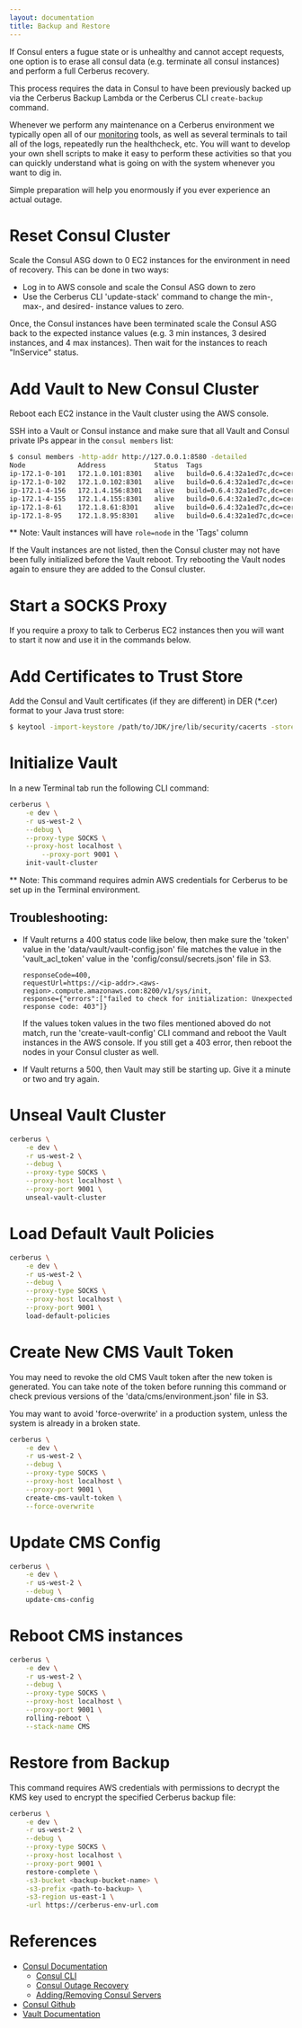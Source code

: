 ```yaml
---
layout: documentation
title: Backup and Restore
---
```


If Consul enters a fugue state or is unhealthy and cannot accept requests, one
option is to erase all consul data (e.g. terminate all consul instances) and
perform a full Cerberus recovery.

This process requires the data in Consul to have been previously backed up via
the Cerberus Backup Lambda or the Cerberus CLI `create-backup` command.

Whenever we perform any maintenance on a Cerberus environment we typically open all of our
[monitoring](monitoring) tools, as well as several terminals to tail all of the logs, repeatedly run the
healthcheck, etc.  You will want to develop your own shell scripts to make it easy to perform these
activities so that you can quickly understand what is going on with the system whenever you want to dig in.

Simple preparation will help you enormously if you ever experience an actual outage.

# Reset Consul Cluster

Scale the Consul ASG down to 0 EC2 instances for the environment in need of
recovery. This can be done in two ways:


* Log in to AWS console and scale the Consul ASG down to zero
* Use the Cerberus CLI 'update-stack' command to change the min-, max-, and
  desired- instance values to zero.

Once, the Consul instances have been terminated scale the Consul ASG back to
the expected instance values (e.g. 3 min instances, 3 desired instances,
and 4 max instances). Then wait for the instances to reach "InService" status.

# Add Vault to New Consul Cluster

Reboot each EC2 instance in the Vault cluster using the AWS console.

SSH into a Vault or Consul instance and make sure that all Vault and Consul
private IPs appear in the `consul members` list:

```bash
$ consul members -http-addr http://127.0.0.1:8580 -detailed
Node             Address            Status  Tags
ip-172.1-0-101   172.1.0.101:8301   alive   build=0.6.4:32a1ed7c,dc=cerberus,role=node,vsn=2,vsn_max=3,vsn_min=1
ip-172.1-0-102   172.1.0.102:8301   alive   build=0.6.4:32a1ed7c,dc=cerberus,expect=3,port=8300,role=consul,vsn=2,vsn_max=3,vsn_min=1
ip-172.1-4-156   172.1.4.156:8301   alive   build=0.6.4:32a1ed7c,dc=cerberus,expect=3,port=8300,role=consul,vsn=2,vsn_max=3,vsn_min=1
ip-172.1-4-155   172.1.4.155:8301   alive   build=0.6.4:32a1ed7c,dc=cerberus,role=node,vsn=2,vsn_max=3,vsn_min=1
ip-172.1-8-61    172.1.8.61:8301    alive   build=0.6.4:32a1ed7c,dc=cerberus,expect=3,port=8300,role=consul,vsn=2,vsn_max=3,vsn_min=1
ip-172.1-8-95    172.1.8.95:8301    alive   build=0.6.4:32a1ed7c,dc=cerberus,role=node,vsn=2,vsn_max=3,vsn_min=1
```

** Note: Vault instances will have `role=node` in the 'Tags' column

If the Vault instances are not listed, then the Consul cluster may not have been
fully initialized before the Vault reboot. Try rebooting the Vault nodes again
to ensure they are added to the Consul cluster.

# Start a SOCKS Proxy

If you require a proxy to talk to Cerberus EC2 instances then you will want to
start it now and use it in the commands below.

# Add Certificates to Trust Store

Add the Consul and Vault certificates (if they are different) in DER (*.cer)
format to your Java trust store:

```bash
$ keytool -import-keystore /path/to/JDK/jre/lib/security/cacerts -storepass changeit -noprompt -trustcacerts -alias [certificate name] -file /path/to/der/file/[download_name].cer
```

# Initialize Vault

In a new Terminal tab run the following CLI command:

```bash
cerberus \
    -e dev \
    -r us-west-2 \
    --debug \
    --proxy-type SOCKS \
    --proxy-host localhost \
        --proxy-port 9001 \
    init-vault-cluster
```

** Note: This command requires admin AWS credentials for Cerberus to be set up
in the Terminal environment.

## Troubleshooting:

* If Vault returns a 400 status code like below, then make sure the 'token' value
in the 'data/vault/vault-config.json' file matches the value in the
'vault_acl_token' value in the 'config/consul/secrets.json' file in S3.

    ```
    responseCode=400,
    requestUrl=https://<ip-addr>.<aws-region>.compute.amazonaws.com:8200/v1/sys/init,
    response={"errors":["failed to check for initialization: Unexpected response code: 403"]}
    ```

    If the values token values in the two files mentioned aboved do not match, run
    the 'create-vault-config' CLI command and reboot the Vault instances in the AWS
    console. If you still get a 403 error, then reboot the nodes in your Consul
    cluster as well.

* If Vault returns a 500, then Vault may still be starting up. Give it a minute or
two and try again.

# Unseal Vault Cluster

```bash
cerberus \
    -e dev \
    -r us-west-2 \
    --debug \
    --proxy-type SOCKS \
    --proxy-host localhost \
    --proxy-port 9001 \
    unseal-vault-cluster
```

# Load Default Vault Policies

```bash
cerberus \
    -e dev \
    -r us-west-2 \
    --debug \
    --proxy-type SOCKS \
    --proxy-host localhost \
    --proxy-port 9001 \
    load-default-policies
```

# Create New CMS Vault Token

You may need to revoke the old CMS Vault token after the new token is generated.
You can take note of the token before running this command or check previous
versions of the 'data/cms/environment.json' file in S3.

You may want to avoid 'force-overwrite' in a production system, unless the
system is already in a broken state.

```bash
cerberus \
    -e dev \
    -r us-west-2 \
    --debug \
    --proxy-type SOCKS \
    --proxy-host localhost \
    --proxy-port 9001 \
    create-cms-vault-token \
    --force-overwrite
```

# Update CMS Config

```bash
cerberus \
    -e dev \
    -r us-west-2 \
    --debug \
    update-cms-config
```

# Reboot CMS instances

```bash
cerberus \
    -e dev \
    -r us-west-2 \
    --debug \
    --proxy-type SOCKS \
    --proxy-host localhost \
    --proxy-port 9001 \
    rolling-reboot \
    --stack-name CMS
```

# Restore from Backup

This command requires AWS credentials with permissions to decrypt the KMS key
used to encrypt the specified Cerberus backup file:

```bash
cerberus \
    -e dev \
    -r us-west-2 \
    --debug \
    --proxy-type SOCKS \
    --proxy-host localhost \
    --proxy-port 9001 \
    restore-complete \
    -s3-bucket <backup-bucket-name> \
    -s3-prefix <path-to-backup> \
    -s3-region us-east-1 \
    -url https://cerberus-env-url.com
```

# References

* <a target="_blank" onclick="trackOutboundLink('https://www.consul.io/docs/index.html')" href="https://www.consul.io/docs/index.html">Consul Documentation</a>
  * <a target="_blank" onclick="trackOutboundLink('https://www.consul.io/docs/commands/index.html')" href="https://www.consul.io/docs/commands/index.html">Consul CLI</a>
  * <a target="_blank" onclick="trackOutboundLink('https://www.consul.io/docs/guides/outage.html')" href="https://www.consul.io/docs/guides/outage.html">Consul Outage Recovery</a>
  * <a target="_blank" onclick="trackOutboundLink('https://www.consul.io/docs/guides/servers.html ')" href="https://www.consul.io/docs/guides/servers.html">Adding/Removing Consul Servers</a>
* <a target="_blank" onclick="trackOutboundLink('https://github.com/hashicorp/consul')" href="https://github.com/hashicorp/consul">Consul Github</a>
* <a target="_blank" onclick="trackOutboundLink('https://www.vaultproject.io/docs/index.html')" href="https://www.vaultproject.io/docs/index.html">Vault Documentation</a>
